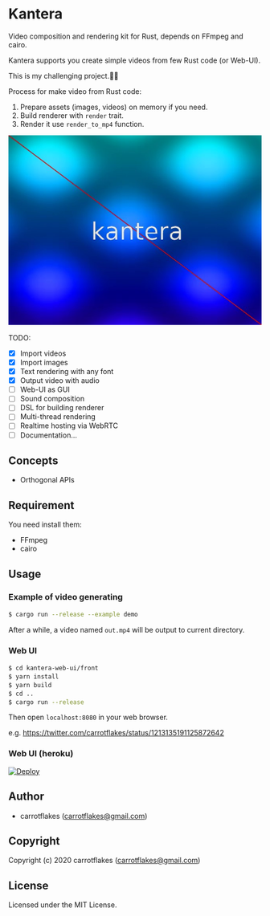 # Kantera
Video composition and rendering kit for Rust, depends on FFmpeg and cairo.

Kantera supports you create simple videos from few Rust code (or Web-UI).

This is my challenging project.💪😬

Process for make video from Rust code:
1. Prepare assets (images, videos) on memory if you need.
1. Build renderer with `render` trait.
1. Render it use `render_to_mp4` function.

![kantera-logo](https://github.com/carrotflakes/kantera/raw/master/out.jpg)

TODO:

- [x] Import videos
- [x] Import images
- [x] Text rendering with any font
- [x] Output video with audio
- [ ] Web-UI as GUI
- [ ] Sound composition
- [ ] DSL for building renderer
- [ ] Multi-thread rendering
- [ ] Realtime hosting via WebRTC
- [ ] Documentation...

## Concepts
- Orthogonal APIs

## Requirement

You need install them:

- FFmpeg
- cairo

## Usage
### Example of video generating

``` sh
$ cargo run --release --example demo
```

After a while, a video named `out.mp4` will be output to current directory.

### Web UI

``` sh
$ cd kantera-web-ui/front
$ yarn install
$ yarn build
$ cd ..
$ cargo run --release
```

Then open `localhost:8080` in your web browser.

e.g. https://twitter.com/carrotflakes/status/1213135191125872642

### Web UI (heroku)

[![Deploy](https://www.herokucdn.com/deploy/button.png)](https://heroku.com/deploy)

## Author

* carrotflakes (carrotflakes@gmail.com)

## Copyright

Copyright (c) 2020 carrotflakes (carrotflakes@gmail.com)

## License

Licensed under the MIT License.
